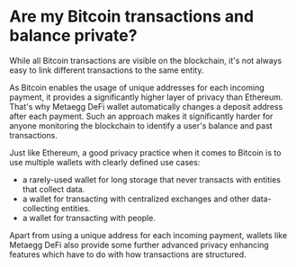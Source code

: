 # Are my Bitcoin transactions and balance private?

While all Bitcoin transactions are visible on the blockchain, it's not always easy to link different transactions to the same entity.

As Bitcoin enables the usage of unique addresses for each incoming payment, it provides a significantly higher layer of privacy than Ethereum. That's why Metaegg DeFi wallet automatically changes a deposit address after each payment. Such an approach makes it significantly harder for anyone monitoring the blockchain to identify a user's balance and past transactions.

Just like Ethereum, a good privacy practice when it comes to Bitcoin is to use multiple wallets with clearly defined use cases:

- a rarely-used wallet for long storage that never transacts with entities that collect data.
- a wallet for transacting with centralized exchanges and other data-collecting entities.
- a wallet for transacting with people.

Apart from using a unique address for each incoming payment, wallets like Metaegg DeFi also provide some further advanced privacy enhancing features which have to do with how transactions are structured.
